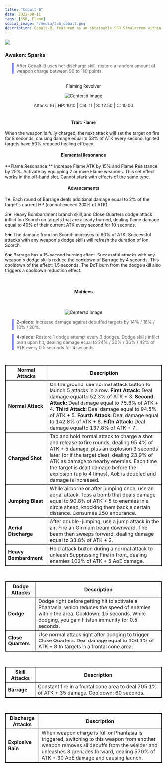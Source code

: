 ```yaml
---
title: "Cobalt-B"
date: 2022-08-11
tags: [SSR, Flame]
social_image: '/media/tab_cobalt.png'
description: Cobalt-B, featured as an obtainable SSR Simulacrum within the simulacrum system, associated with the weapon Flaming Revolver
---
```


![](https://i.postimg.cc/2SzRQZtf/Simulacrum-Cobalt-B-Awaken.webp)

### Awaken: Sparks
> After Cobalt-B uses her discharge skill, restore a random amount of weapon charge between 90 to 180 points.

</br>

<center>Flaming Revolver</center>
<p align="center">
<img src="https://i.postimg.cc/pV79r2pv/Icon-Weapon-Flaming-Revolver.webp" alt="Centered Image">
</p>
<center>
Attack: 16 | HP: 1010 | Crit: 11 | S: 12.50 | C: 10.00
</center>

</br>

<h4 style="text-align: center;"> Trait: Flame </h4>
When the weapon is fully charged, the next attack will set the target on fire for 8 seconds, causing damage equal to 58% of ATK every second. Ignited targets have 50% reduced healing efficacy.

<h4 style="text-align: center;"> Elemental Resonance </h4> 
**Flame Resonance:** Increase Flame ATK by 15% and Flame Resistance by 25%. Activate by equipping 2 or more Flame weapons. This set effect works in the off-hand slot. Cannot stack with effects of the same type.


<h4 style="text-align: center;"> Advancements </h4>



1★ Each round of Barrage deals additional damage equal to 2% of the target's current HP (cannot exceed 200% of ATK).

3★ Heavy Bombardment branch skill, and Close Quarters dodge attack inflict Ion Scorch on targets that are already burned, dealing flame damage equal to 40% of their current ATK every second for 10 seconds.

5★ The damage from Ion Scorch increases to 60% of ATK. Successful attacks with any weapon's dodge skills will refresh the duration of Ion Scorch.

6★ Barrage has a 15-second burning effect. Successful attacks with any weapon's dodge skills reduce the cooldown of Barrage by 4 seconds. This cooldown of the effect: 1.5 seconds. The DoT burn from the dodge skill also triggers a cooldown reduction effect.


<style>
table {
    border-collapse: collapse;
}
table, th, td {
   border: 1.5px solid black;
}
blockquote {
    border-left: solid blue;
    padding-left: 10px;
}
</style>

</br>

<h4 style="text-align: center;"> Matrices </h4>

</br>

<p align="center">
    <img src="https://i.postimg.cc/C532fMcH/Cobalt-B-m.png" alt="Centered Image">
</p>

> **2-piece:** Increase damage against debuffed targets by 14% / 16% / 18% / 20%.

> **4-piece:** Restore 1 dodge attempt every 3 dodges. Dodge skills inflict burn upon hit, dealing damage equal to 24% / 30% / 36% / 42% of ATK every 0.5 seconds for 4 seconds.

</br>

| Normal Attacks          | Description                                                                                                                     |
|-----------------|---------------------------------------------------------------------------------------------------------------------------------|
| **Normal Attack** | On the ground, use normal attack button to launch 5 attacks in a row. **First Attack:** Deal damage equal to 52.3% of ATK + 3. **Second Attack:** Deal damage equal to 75.6% of ATK + 4. **Third Attack:** Deal damage equal to 94.5% of ATK + 5. **Fourth Attack:** Deal damage equal to 142.8% of ATK + 8. **Fifth Attack:** Deal damage equal to 137.8% of ATK + 7. |
| **Charged Shot** | Tap and hold normal attack to charge a shot and release to fire rounds, dealing 95.4% of ATK + 5 damage, plus an explosion 3 seconds later (or if the target dies), dealing 23.9% of ATK as damage to nearby enemies. Each time the target is dealt damage before the explosion (up to 4 times), AoE is doubled and damage is increased. |
| **Jumping Blast** | While airborne or after jumping once, use an aerial attack. Toss a bomb that deals damage equal to 90.8% of ATK + 5 to enemies in a circle ahead, knocking them back a certain distance. Consumes 250 endurance. |
| **Aerial Discharge** | After double-jumping, use a jump attack in the air. Fire an Omnium beam downward. The beam then sweeps forward, dealing damage equal to 33.8% of ATK + 2. |
| **Heavy Bombardment** | Hold attack button during a normal attack to unleash Suppressing Fire in front, dealing enemies 102% of ATK + 5 AoE damage.

</br>


| Dodge Attacks          | Description                                                                                                                     |
|-----------------|---------------------------------------------------------------------------------------------------------------------------------|
| **Dodge** | Dodge right before getting hit to activate a Phantasia, which reduces the speed of enemies within the area. Cooldown: 15 seconds. While dodging, you gain hitstun immunity for 0.5 seconds. |
| **Close Quarters** | Use normal attack right after dodging to trigger Close Quarters. Deal damage equal to 156.1% of ATK + 8 to targets in a frontal cone area. |

</br>

| Skill Attacks          | Description                                                                                                                     |
|-----------------|---------------------------------------------------------------------------------------------------------------------------------|
| **Barrage** | Constant fire in a frontal cone area to deal 705.1% of ATK + 35 damage. Cooldown: 60 seconds. |

</br>

| Discharge Attacks          | Description                                                                                                                     |
|-----------------|---------------------------------------------------------------------------------------------------------------------------------|
| **Explosive Rain** | When weapon charge is full or Phantasia is triggered, switching to this weapon from another weapon removes all debuffs from the wielder and unleashes 3 grenades forward, dealing 570% of ATK + 30 AoE damage and causing launch.

